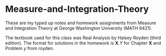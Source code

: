 # Measure-and-Integration-Theory

These are my typed up notes and homework assignments from Measure and Integration Theory at George Washington University (MATH 6421).

The textbook used for this class was Real Analysis by Halsey Royden (third edition).
The format for solutions in the homework is **X**.*Y* for Chapter **X** and Problem *y* from royden. 
